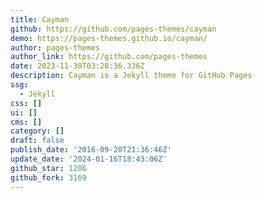 ```yaml
---
title: Cayman
github: https://github.com/pages-themes/cayman
demo: https://pages-themes.github.io/cayman/
author: pages-themes
author_link: https://github.com/pages-themes
date: 2023-11-30T03:28:36.336Z
description: Cayman is a Jekyll theme for GitHub Pages
ssg:
  - Jekyll
css: []
ui: []
cms: []
category: []
draft: false
publish_date: '2016-09-20T21:36:46Z'
update_date: '2024-01-16T18:43:06Z'
github_star: 1206
github_fork: 3169
---
```

